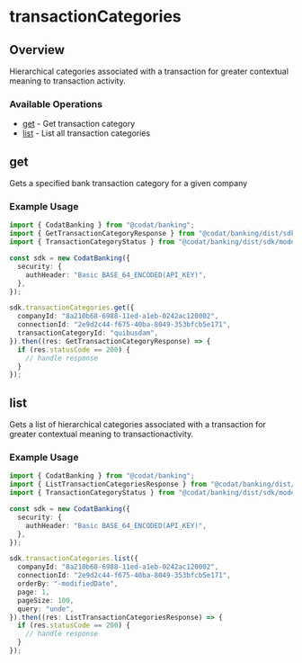 # transactionCategories

## Overview

Hierarchical categories associated with a transaction for greater contextual meaning to transaction activity.

### Available Operations

* [get](#get) - Get transaction category
* [list](#list) - List all transaction categories

## get

Gets a specified bank transaction category for a given company

### Example Usage

```typescript
import { CodatBanking } from "@codat/banking";
import { GetTransactionCategoryResponse } from "@codat/banking/dist/sdk/models/operations";
import { TransactionCategoryStatus } from "@codat/banking/dist/sdk/models/shared";

const sdk = new CodatBanking({
  security: {
    authHeader: "Basic BASE_64_ENCODED(API_KEY)",
  },
});

sdk.transactionCategories.get({
  companyId: "8a210b68-6988-11ed-a1eb-0242ac120002",
  connectionId: "2e9d2c44-f675-40ba-8049-353bfcb5e171",
  transactionCategoryId: "quibusdam",
}).then((res: GetTransactionCategoryResponse) => {
  if (res.statusCode == 200) {
    // handle response
  }
});
```

## list

Gets a list of hierarchical categories associated with a transaction for greater contextual meaning to transactionactivity.

### Example Usage

```typescript
import { CodatBanking } from "@codat/banking";
import { ListTransactionCategoriesResponse } from "@codat/banking/dist/sdk/models/operations";
import { TransactionCategoryStatus } from "@codat/banking/dist/sdk/models/shared";

const sdk = new CodatBanking({
  security: {
    authHeader: "Basic BASE_64_ENCODED(API_KEY)",
  },
});

sdk.transactionCategories.list({
  companyId: "8a210b68-6988-11ed-a1eb-0242ac120002",
  connectionId: "2e9d2c44-f675-40ba-8049-353bfcb5e171",
  orderBy: "-modifiedDate",
  page: 1,
  pageSize: 100,
  query: "unde",
}).then((res: ListTransactionCategoriesResponse) => {
  if (res.statusCode == 200) {
    // handle response
  }
});
```
